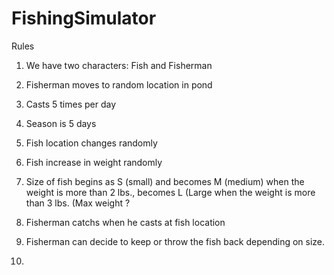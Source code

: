 # FishingSimulator 

Rules

1.  We have two characters: Fish and Fisherman

2.  Fisherman moves to random location in pond

3.  Casts 5 times per day

4.  Season is 5 days

5.  Fish location changes randomly

6.  Fish increase in weight randomly

7.  Size of fish begins as S (small) and becomes M (medium) when the weight is more than 2 lbs., becomes L (Large when the weight is more than 3 lbs.    (Max weight ?

8.  Fisherman catchs when he casts at fish location

9.  Fisherman can decide to keep or throw the fish back depending on size.

10.  
